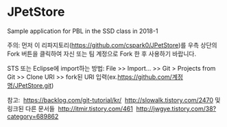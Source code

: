 # JPetStore
Sample application for PBL in the SSD class in 2018-1

주의: 
  먼저 이 리파지토리(https://github.com/cspark0/JPetStore)를 우측 상단의 Fork 버튼을 클릭하여 자신 또는 팀 계정으로 Fork 한 후 사용하기 바랍니다. 

STS 또는 Eclipse에 import하는 방법:
  File >> Import... >> Git > Projects from Git >> Clone URI >> fork된 URI 입력(ex.https://github.com/계정명/JPetStore.git)

참고:
  https://backlog.com/git-tutorial/kr/ 
  http://slowalk.tistory.com/2470 및 링크된 다른 문서들
  http://itmir.tistory.com/461
  http://jwgye.tistory.com/38?category=689862
  

